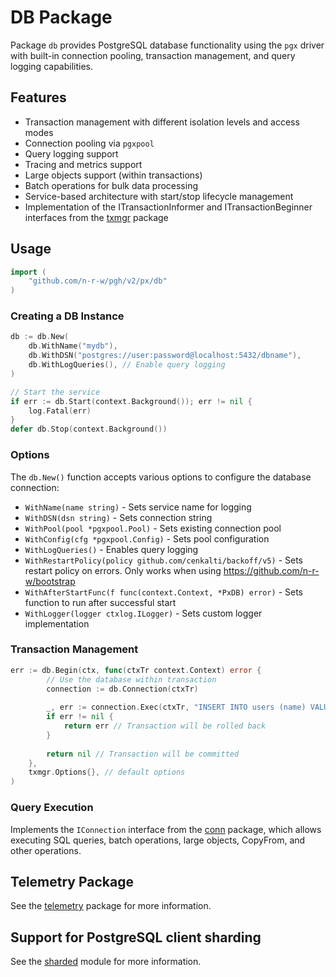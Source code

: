 # DB Package

Package `db` provides PostgreSQL database functionality using the `pgx` driver with built-in connection pooling, transaction management, and query logging capabilities.

## Features

- Transaction management with different isolation levels and access modes
- Connection pooling via `pgxpool`
- Query logging support
- Tracing and metrics support
- Large objects support (within transactions)
- Batch operations for bulk data processing
- Service-based architecture with start/stop lifecycle management
- Implementation of the ITransactionInformer and ITransactionBeginner interfaces from the [txmgr](../../txmgr/README.md) package

## Usage

```go
import (   
    "github.com/n-r-w/pgh/v2/px/db"
)
```

### Creating a DB Instance

```go
db := db.New(
    db.WithName("mydb"),
    db.WithDSN("postgres://user:password@localhost:5432/dbname"),
    db.WithLogQueries(), // Enable query logging
)

// Start the service
if err := db.Start(context.Background()); err != nil {
    log.Fatal(err)
}
defer db.Stop(context.Background())
```

### Options

The `db.New()` function accepts various options to configure the database connection:

- `WithName(name string)` - Sets service name for logging
- `WithDSN(dsn string)` - Sets connection string
- `WithPool(pool *pgxpool.Pool)` - Sets existing connection pool
- `WithConfig(cfg *pgxpool.Config)` - Sets pool configuration
- `WithLogQueries()` - Enables query logging
- `WithRestartPolicy(policy github.com/cenkalti/backoff/v5)` - Sets restart policy on errors. Only works when using <https://github.com/n-r-w/bootstrap>
- `WithAfterStartFunc(f func(context.Context, *PxDB) error)` - Sets function to run after successful start
- `WithLogger(logger ctxlog.ILogger)` - Sets custom logger implementation

### Transaction Management

```go
err := db.Begin(ctx, func(ctxTr context.Context) error {
        // Use the database within transaction
        connection := db.Connection(ctxTr)
        
        _, err := connection.Exec(ctxTr, "INSERT INTO users (name) VALUES ($1)", "John")
        if err != nil {
            return err // Transaction will be rolled back
        }
        
        return nil // Transaction will be committed
    }, 
    txmgr.Options{}, // default options
)
```

### Query Execution

Implements the `IConnection` interface from the [conn](../../conn/README.md) package, which allows executing SQL queries, batch operations, large objects, CopyFrom, and other operations.

## Telemetry Package

See the [telemetry](./telemetry/README.md) package for more information.

## Support for PostgreSQL client sharding

See the [sharded](./sharded/README.md) module for more information.
